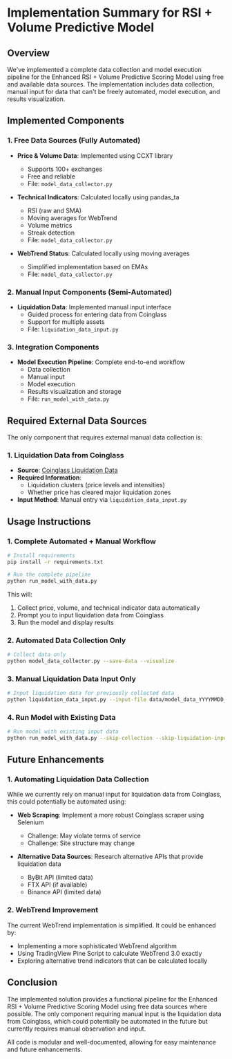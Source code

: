 # Implementation Summary for RSI + Volume Predictive Model

## Overview

We've implemented a complete data collection and model execution pipeline for the Enhanced RSI + Volume Predictive Scoring Model using free and available data sources. The implementation includes data collection, manual input for data that can't be freely automated, model execution, and results visualization.

## Implemented Components

### 1. Free Data Sources (Fully Automated)

- **Price & Volume Data**: Implemented using CCXT library
  - Supports 100+ exchanges
  - Free and reliable
  - File: `model_data_collector.py`

- **Technical Indicators**: Calculated locally using pandas_ta
  - RSI (raw and SMA)
  - Moving averages for WebTrend
  - Volume metrics
  - Streak detection
  - File: `model_data_collector.py`

- **WebTrend Status**: Calculated locally using moving averages
  - Simplified implementation based on EMAs
  - File: `model_data_collector.py`

### 2. Manual Input Components (Semi-Automated)

- **Liquidation Data**: Implemented manual input interface
  - Guided process for entering data from Coinglass
  - Support for multiple assets
  - File: `liquidation_data_input.py`

### 3. Integration Components

- **Model Execution Pipeline**: Complete end-to-end workflow
  - Data collection
  - Manual input
  - Model execution
  - Results visualization and storage
  - File: `run_model_with_data.py`

## Required External Data Sources

The only component that requires external manual data collection is:

### 1. Liquidation Data from Coinglass

- **Source**: [Coinglass Liquidation Data](https://www.coinglass.com/LiquidationData)
- **Required Information**:
  - Liquidation clusters (price levels and intensities)
  - Whether price has cleared major liquidation zones
- **Input Method**: Manual entry via `liquidation_data_input.py`

## Usage Instructions

### 1. Complete Automated + Manual Workflow

```bash
# Install requirements
pip install -r requirements.txt

# Run the complete pipeline
python run_model_with_data.py
```

This will:
1. Collect price, volume, and technical indicator data automatically
2. Prompt you to input liquidation data from Coinglass
3. Run the model and display results

### 2. Automated Data Collection Only

```bash
# Collect data only
python model_data_collector.py --save-data --visualize
```

### 3. Manual Liquidation Data Input Only

```bash
# Input liquidation data for previously collected data
python liquidation_data_input.py --input-file data/model_data_YYYYMMDD_HHMMSS.json
```

### 4. Run Model with Existing Data

```bash
# Run model with existing input data
python run_model_with_data.py --skip-collection --skip-liquidation-input --input-file data/model_input_YYYYMMDD_HHMMSS.json
```

## Future Enhancements

### 1. Automating Liquidation Data Collection

While we currently rely on manual input for liquidation data from Coinglass, this could potentially be automated using:

- **Web Scraping**: Implement a more robust Coinglass scraper using Selenium
  - Challenge: May violate terms of service
  - Challenge: Site structure may change

- **Alternative Data Sources**: Research alternative APIs that provide liquidation data
  - ByBit API (limited data)
  - FTX API (if available)
  - Binance API (limited data)

### 2. WebTrend Improvement

The current WebTrend implementation is simplified. It could be enhanced by:

- Implementing a more sophisticated WebTrend algorithm
- Using TradingView Pine Script to calculate WebTrend 3.0 exactly
- Exploring alternative trend indicators that can be calculated locally

## Conclusion

The implemented solution provides a functional pipeline for the Enhanced RSI + Volume Predictive Scoring Model using free data sources where possible. The only component requiring manual input is the liquidation data from Coinglass, which could potentially be automated in the future but currently requires manual observation and input.

All code is modular and well-documented, allowing for easy maintenance and future enhancements.
